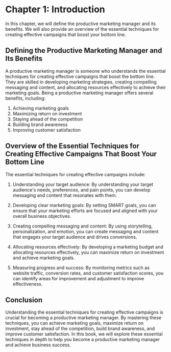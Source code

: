 Chapter 1: Introduction
=======================

In this chapter, we will define the productive marketing manager and its benefits. We will also provide an overview of the essential techniques for creating effective campaigns that boost your bottom line.

Defining the Productive Marketing Manager and Its Benefits
----------------------------------------------------------

A productive marketing manager is someone who understands the essential techniques for creating effective campaigns that boost the bottom line. They are skilled in developing marketing strategies, creating compelling messaging and content, and allocating resources effectively to achieve their marketing goals. Being a productive marketing manager offers several benefits, including:

1. Achieving marketing goals
2. Maximizing return on investment
3. Staying ahead of the competition
4. Building brand awareness
5. Improving customer satisfaction

Overview of the Essential Techniques for Creating Effective Campaigns That Boost Your Bottom Line
-------------------------------------------------------------------------------------------------

The essential techniques for creating effective campaigns include:

1. Understanding your target audience: By understanding your target audience's needs, preferences, and pain points, you can develop messaging and content that resonates with them.

2. Developing clear marketing goals: By setting SMART goals, you can ensure that your marketing efforts are focused and aligned with your overall business objectives.

3. Creating compelling messaging and content: By using storytelling, personalization, and emotion, you can create messaging and content that engages your target audience and drives conversions.

4. Allocating resources effectively: By developing a marketing budget and allocating resources effectively, you can maximize return on investment and achieve marketing goals.

5. Measuring progress and success: By monitoring metrics such as website traffic, conversion rates, and customer satisfaction scores, you can identify areas for improvement and adjustment to improve effectiveness.

Conclusion
----------

Understanding the essential techniques for creating effective campaigns is crucial for becoming a productive marketing manager. By mastering these techniques, you can achieve marketing goals, maximize return on investment, stay ahead of the competition, build brand awareness, and improve customer satisfaction. In this book, we will explore these essential techniques in depth to help you become a productive marketing manager and achieve business success.

